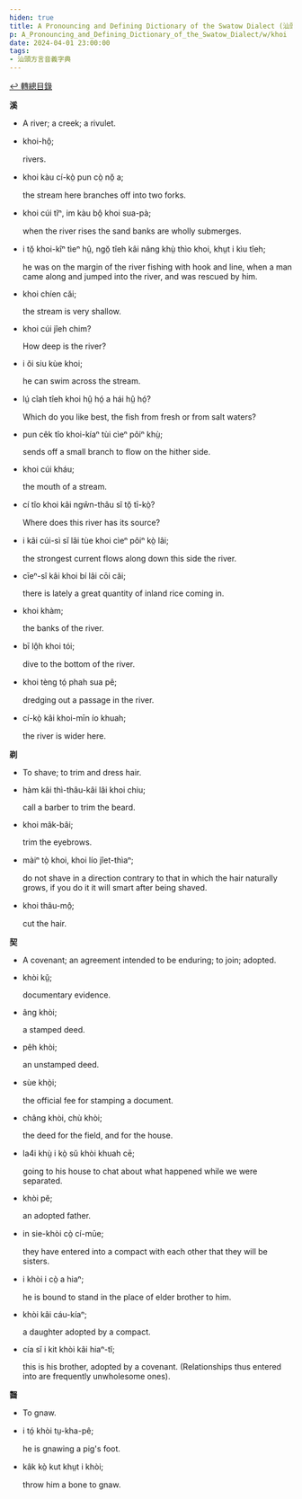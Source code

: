 ```yaml
---
hiden: true
title: A Pronouncing and Defining Dictionary of the Swatow Dialect (汕頭方言音義字典) / khoi
p: A_Pronouncing_and_Defining_Dictionary_of_the_Swatow_Dialect/w/khoi
date: 2024-04-01 23:00:00
tags: 
- 汕頭方言音義字典
---
```


[↩️ 轉總目錄](/A_Pronouncing_and_Defining_Dictionary_of_the_Swatow_Dialect)


**溪**
- A river; a creek; a rivulet.

- khoi-hô̤;

  rivers.

- khoi kàu cí-kò̤ pun cò̤ nŏ̤ a;

  the stream here branches off into two forks.

- khoi cúi tĭⁿ, im kàu bô̤ khoi sua-pà;

  when the river rises the sand banks are wholly submerges.

- i tŏ̤ khoi-kîⁿ tìeⁿ hṳ̂, ngŏ̤ tîeh kâi nâng khṳ̀ thìo khoi, khṳt i kìu tîeh;

  he was on the margin of the river fishing with  hook and line, when a man came along and jumped into the river, and was  rescued by him.

- khoi chíen căi;

  the stream is very shallow.

- khoi cúi jîeh chim?

  How deep is the river?

- i ŏi siu kùe khoi;

  he can swim across the stream.

- lṳ́ cîah tîeh khoi hṳ̂ hó̤ a hái hṳ̂ hó̤?

  Which do you like best, the fish from fresh or from salt waters?

- pun cêk tîo khoi-kíaⁿ tùi cìeⁿ pôiⁿ khṳ̀;

  sends off a small branch to flow on the hither side.

- khoi cúi kháu;

  the mouth of a stream.

- cí tîo khoi kâi ngŵn-thâu sĭ tŏ̤ tī-kò̤?

  Where does this river has its source?

- i kâi cúi-sì sĭ lâi tùe khoi cìeⁿ pôiⁿ kò̤ lâi;

  the strongest current flows along down this side the river.

- cīeⁿ-sî kâi khoi bí lâi cōi căi;

  there is lately a great quantity of inland rice coming in.

- khoi khàm;

  the banks of the river.

- bī lô̤h khoi tói;

  dive to the bottom of the river.

- khoi tèng tó̤ phah sua pê;

  dredging out a passage in the river.

- cí-kò̤ kâi khoi-mīn ío khuah;

  the river is wider here.

**剃**
- To shave; to trim and dress hair.

- hàm kâi thì-thâu-kâi lâi khoi chiu;

  call a barber to trim the beard.

- khoi mâk-bâi;

  trim the eyebrows.

- màiⁿ tò̤ khoi, khoi lío jîet-thìaⁿ;

  do not shave in a direction contrary to that in which the hair naturally grows, if you do it it will smart after being shaved.

- khoi thâu-mô̤;

  cut the hair.

**契**
- A covenant; an agreement intended to be enduring; to join; adopted.

- khòi kṳ̆;

  documentary evidence.

- âng khòi;

  a stamped deed.

- pêh khòi;

  an unstamped deed.

- sùe khò̤i;

  the official fee for stamping a document.

- châng khòi, chù khòi;

  the deed for the field, and for the house.

- la4i khṳ̀ i kò̤ sŭ khòi khuah cē;

  going to his house to chat about what happened while we were separated.

- khòi pĕ;

  an adopted father.

- in sie-khòi cò̤ cí-mūe;

  they have entered into a compact with each other that they will be sisters.

- i khòi i cò̤ a hiaⁿ;

  he is bound to stand in the place of elder brother to him.

- khòi kâi cáu-kíaⁿ;

  a daughter adopted by a compact.

- cía sĭ i kit khòi kâi hiaⁿ-tĭ;

  this is his brother, adopted by a covenant. (Relationships thus entered into are frequently unwholesome ones).

**齧**
- To gnaw.

- i tó̤ khòi tṳ-kha-pê;

  he is gnawing a pig's foot.

- kâk kò̤ kut khṳt i khòi;

  throw him a bone to gnaw.